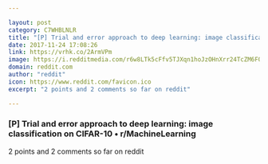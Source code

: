 ```yaml
---

layout: post
category: C7WHBLNLR
title: "[P] Trial and error approach to deep learning: image classification on CIFAR-10 • r/MachineLearning"
date: 2017-11-24 17:08:26
link: https://vrhk.co/2ArmVPm
image: https://i.redditmedia.com/r6w8LTk5cFfv5TJXqn1hoJzOHnXrr24TcZM6FOLnjiY.jpg?w=320&s=d8deb38964346636cab2bf785ac9ae88
domain: reddit.com
author: "reddit"
icon: https://www.reddit.com/favicon.ico
excerpt: "2 points and 2 comments so far on reddit"

---
```


### [P] Trial and error approach to deep learning: image classification on CIFAR-10 • r/MachineLearning

2 points and 2 comments so far on reddit